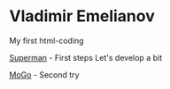 

# Vladimir Emelianov
My first html-coding

[Superman](https://iwillown.github.io/superman/ "My very first html-coding") - First steps
Let's develop a bit

[MoGo](https://iwillown.github.io/mogo/ "Second attempt I hope not the last one") - Second try
